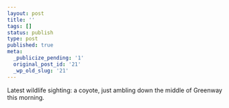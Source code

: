 ```yaml
---
layout: post
title: ''
tags: []
status: publish
type: post
published: true
meta:
  _publicize_pending: '1'
  original_post_id: '21'
  _wp_old_slug: '21'
---
```

Latest wildlife sighting: a coyote, just ambling down the middle of Greenway this morning.

